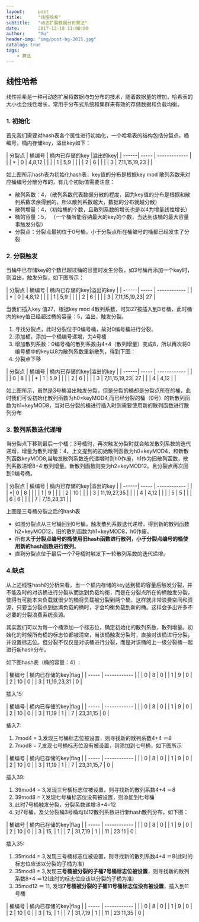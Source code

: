 ```yaml
---
layout:     post
title:      "线性哈希"
subtitle:   "动态扩展数据分布算法"
date:       2017-12-10 11:00:00
author:     "Xu"
header-img: "img/post-bg-2015.jpg"
catalog: true
tags:
    - 算法
---
```

## 线性哈希
线性哈希是一种可动态扩展将数据均匀分布的技术，随着数据量的增加，哈希表的大小也会线性增长，常用于分布式系统和集群来有效的存储数据和负载均衡。

### 1. 初始化

首先我们需要对hash表各个属性进行初始化，一个哈希表的结构包括分裂点，桶编号，桶内存储key，溢出key如下：

| 分裂点 | 桶编号 | 桶内已存储的key |溢出的key|
| ------| ----- | ------------- |        |
|    *  | 0     | 4,8,12        |        |
|       | 1     | 5,9           |        |
|       | 2     | 6             |        |
|       | 3     | 7,11,15,19,23 |        |

如上图所示hash表为初始化hash表，key值的分布是根据key mod 散列系数来对应桶编号分散分布的，有几个初始值需要注意：

* 散列系数：4，（散列系数代表数据分散的程度，因为key值的分布是根据和散列系数求余得到的，所以散列系数越大，数据的分布就越分散）
* 散列增量：4，（初始桶的个数，且散列系数的增长也是以4为增量线性增长）
* 桶的容量：5，  （一个桶所能容纳最大的key的个数，当达到该桶的最大容量事触发分裂）
* 分裂点：分裂点最初位于0号桶，小于分裂点所在桶编号的桶都已经发生了分裂

### 2. 分裂触发

当桶中已存储key的个数已超过桶的容量时发生分裂，如3号桶再添加一个key时，则溢出，触发分裂，如下图所示：

| 分裂点 | 桶编号 | 桶内已存储的key|溢出的key |
| ------| ----- | ------------ |         |
|    *  | 0     | 4,8,12       |         |
|       | 1     | 5,9          |         |
|       | 2     | 6            |         |
|       | 3     | 7,11,15,19,23|    27   |

当我们插入key 值27，根据key mod 4散列系数，可知27被插入到3号桶，此时桶内的key值已经超过桶的容量：5，溢出，触发分裂。
1. 寻找分裂点，此时分裂位于0编号桶，故对0编号桶进行分裂。
2. 添加桶，添加一个桶编号递增，为4号桶
3. 增加散列系数：0编号桶的散列系数由4+4（散列增量）变成8，所以再次将0编号桶中的key以8为散列系数重新散列，得到下图：
4. 分裂点下移

| 分裂点 | 桶编号 | 桶内已存储的key|溢出的key  |
| ------| ----- | ------------ |          |
|       | 0     | 8            |          |
|     * | 1     | 5,9          |          |
|       | 2     | 6            |          |
|       | 3     | 7,11,15,19,23|    27    |
|       | 4     | 4,12         |          |

如上图所示，虽然是3号桶溢出触发分裂，但是分裂的桶却是分裂点所在的桶，此时我们可设初始化散列函数为h0=keyMOD4,而已经分裂的桶（0号）的新散列函数为h1=keyMOD8，当对已分裂的桶进行插入时则需要使用新的散列函数进行散列分布

### 3. 散列系数迭代递增
当分裂点下移到最后一个桶：3号桶时，再次触发分裂时就会触发散列系数的迭代递增，增量为散列增量：4，上文提到的初始散列函数为h0=keyMOD4，和新散列函数keyMOD8,当触发散列系数迭代递增时则h0作废，h1作为旧散列函数，散列系数递增8+4:散列增量。新散列函数则变为h2=keyMOD12。且分裂点再次回到0编号桶。

| 分裂点 | 桶编号 | 桶内已存储的key|溢出的key  |
| ------| ----- | ------------ |          |
|      *| 0     | 8            |          |
|       | 1     | 9            |          |
|       | 2     | 10           |          |
|       | 3     | 11,19,27,35  |          |
|       | 4     | 4,12         |          |
|       | 5     | 5            |          |
|       | 6     | 6            |          |
|       | 7     | 7,15,23,31   |          |

上图是三号桶分裂之后的hash表

* 如图分裂点从三号桶回到0号桶，触发散列系数迭代递增，得到新的散列函数h2=keyMOD12，旧的散列函数为h1=keyMOD8，h0作废。
* 所有**大于分裂点编号的桶使用旧hash函数进行散列，小于分裂点编号的桶使用新的hash函数进行散列**。
* 直到分裂点位于最后一个7号桶时触发下一轮散列系数的迭代递增。

### 4.缺点
从上述线性hash的分析来看，当一个桶内存储的key达到桶的容量后触发分裂，并不能及时的对该桶进行分裂从而达到负载均衡，而是在分裂点所在的桶触发分裂，使得有可能本来负载就很少的桶将负载被分裂到两个桶，这样就非常浪费空间和资源，只要当分裂点到达满负载的桶时，才会均衡负载到新的桶。这样会多出许多不必要的分裂浪费系统资源。

其实我们可以为每一个桶添加一个标志位，确定初始化的散列系数，散列增量。初始化的时候所有桶的标志位都被清空，当该桶触发分裂时，直接对该桶进行分裂，并设置标志位。但分裂不仅仅是对该桶进行分裂，而是对该桶的上一级分裂桶一起进行新hash分布。

如下图hash表（桶的容量：4）:

| 桶编号 | 桶内已存储的key|flag  |
| ----- | ------------ |      |
| 0     | 8            | 0    |
| 1     | 9            | 0    |
| 2     | 10           | 0    |
| 3     | 11,19,23,31  | 0    |

插入15:

| 桶编号 | 桶内已存储的key|flag  |
| ----- | ------------ |      |
| 0     | 8            | 0    |
| 1     | 9            | 0    |
| 2     | 10           | 0    |
| 3     | 11,19        | 1    |
| 7     | 23,31,15     | 0    |

插入7:  

1. 7mod4 = 3,发现三号桶标志位被设置，则寻找新的散列系数4+4 ＝8
2. 7mod8 = 7,发现七号桶标志位没有被设置，则添加到七号桶，如下图所示

| 桶编号 | 桶内已存储的key|flag  |
| ----- | ------------ |      |
| 0     | 8            | 0    |
| 1     | 9            | 0    |
| 2     | 10           | 0    |
| 3     | 11,19        | 1    |
| 7     | 23,31,15,7   | 0    |

插入39:

1. 39mod4 = 3,发现三号桶标志位被设置，则寻找新的散列系数4+4 ＝8
2. 39mod8 = 7,发现七号桶标志位没有被设置，则添加到七号桶
3. 此时7号桶触发分裂，分裂系数递增:8+4=12
4. 对7号桶，及父分裂桶3号桶均以12散列系数进行新hash散列分布，如下图：

| 桶编号 | 桶内已存储的key|flag  |
| ----- | ------------ |      |
| 0     | 8            | 0    |
| 1     | 9            | 0    |
| 2     | 10           | 0    |
| 3     | 15,          | 1    |
| 7     | 31,7,19      | 1    |
| 11    | 23 11        | 0    |

插入35:

1. 35mod4 = 3,发现三号桶标志位被设置，则寻找新的散列系数4+4 ＝8(此时的标志位应该以分裂的子桶为准)
2. 35mod8 = 3,发现**三号桶被分裂的子桶7号桶标志位被设置**，则寻找新的散列系数8+4 ＝12(此时的标志位应该以分裂的子桶为准)
3. 35mod12 ＝ 11, 发现**7号桶被分裂的子桶11号桶标志位没有被设置**，插入到11号桶

| 桶编号 | 桶内已存储的key|flag  |
| ----- | ------------ |      |
| 0     | 8            | 0    |
| 1     | 9            | 0    |
| 2     | 10           | 0    |
| 3     | 15,          | 1    |
| 7     | 31,7,19      | 1    |
| 11    | 23 11,35     | 0    |






   